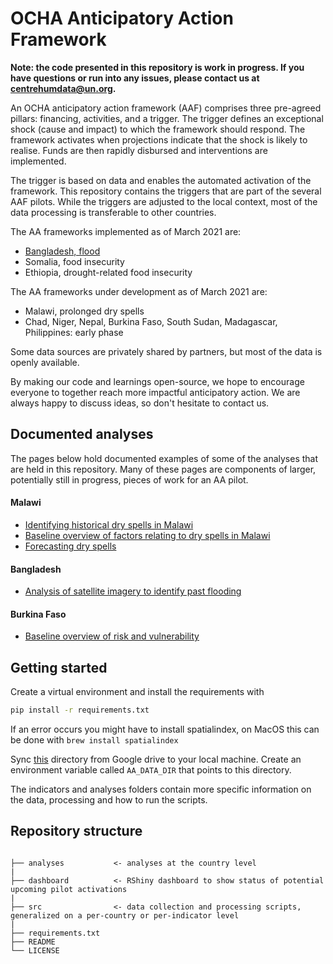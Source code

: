 # OCHA Anticipatory Action Framework
**Note: the code presented in this repository is work in progress. If you have questions or run into any issues, please contact us at centrehumdata@un.org.**

An OCHA anticipatory action framework (AAF) comprises three pre-agreed pillars: 
financing, activities, and a trigger. 
The trigger defines an exceptional shock (cause and impact) to which the framework should respond. 
The framework activates when projections indicate that the shock is likely to realise. 
Funds are then rapidly disbursed and interventions are implemented. 

The trigger is based on data and enables the automated activation of the framework. 
This repository contains the triggers that are part of the several AAF pilots. 
While the triggers are adjusted to the local context, most of the data processing is transferable to other countries.

The AA frameworks implemented as of March 2021 are:
- [Bangladesh, flood](https://centre.humdata.org/anticipatory-action-in-bangladesh-before-peak-monsoon-flooding/)
- Somalia, food insecurity
- Ethiopia, drought-related food insecurity

The AA frameworks under development as of March 2021 are:
- Malawi, prolonged dry spells
- Chad, Niger, Nepal, Burkina Faso, South Sudan, Madagascar, Philippines: early phase

Some data sources are privately shared by partners, but most of the data is openly available. 

By making our code and learnings open-source, we hope to encourage everyone to together reach more impactful anticipatory action. 
We are always happy to discuss ideas, so don't hesitate to contact us. 

## Documented analyses

The pages below hold documented examples of some of the analyses that are held in this repository. Many of these pages are components of larger, potentially still in progress, pieces of work for an AA pilot. 

#### Malawi
- [Identifying historical dry spells in Malawi](https://ocha-dap.github.io/pa-anticipatory-action/analyses/malawi/notebooks/historical_dry_spells_description.html)
- [Baseline overview of factors relating to dry spells in Malawi](https://ocha-dap.github.io/pa-anticipatory-action/analyses/malawi/notebooks/mwi_impact_summary.html)
- [Forecasting dry spells](https://ocha-dap.github.io/pa-anticipatory-action/analyses/malawi/notebooks/mwi_technical_background_pilot.html)

#### Bangladesh
- [Analysis of satellite imagery to identify past flooding](https://ocha-dap.github.io/pa-anticipatory-action/analyses/bangladesh/validation/summary_flooding.html)

#### Burkina Faso
- [Baseline overview of risk and vulnerability](https://ocha-dap.github.io/pa-anticipatory-action/analyses/burkina_faso/notebooks/bfa_risk_overview.html)

## Getting started

Create a virtual environment and install the requirements with 
   ``` bash
   pip install -r requirements.txt
   ```
If an error occurs you might have to install spatialindex, on MacOS this can be done with `brew install spatialindex`

Sync [this](https://drive.google.com/drive/u/3/folders/1RVpnCUpxHQ-jokV_27xLRqOs6qR_8mqQ)
directory from Google drive to your local machine. Create an environment variable called
`AA_DATA_DIR` that points to this directory.

The indicators and analyses folders contain more specific information on the data, processing and how to run the scripts. 


## Repository structure
```

├── analyses           <- analyses at the country level 
|
├── dashboard          <- RShiny dashboard to show status of potential upcoming pilot activations
|
├── src                <- data collection and processing scripts, generalized on a per-country or per-indicator level 
|
├── requirements.txt
├── README
└── LICENSE

```
